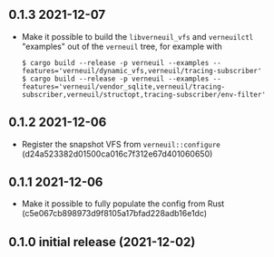 0.1.3 2021-12-07
----------------
* Make it possible to build the `libverneuil_vfs` and `verneuilctl`
  "examples" out of the `verneuil` tree, for example with

  ```
  $ cargo build --release -p verneuil --examples --features='verneuil/dynamic_vfs,verneuil/tracing-subscriber'
  $ cargo build --release -p verneuil --examples --features='verneuil/vendor_sqlite,verneuil/tracing-subscriber,verneuil/structopt,tracing-subscriber/env-filter'
  ```

0.1.2 2021-12-06
----------------
* Register the snapshot VFS from `verneuil::configure`
  (d24a523382d01500ca016c7f312e67d401060650)

0.1.1 2021-12-06
----------------
* Make it possible to fully populate the config from Rust
  (c5e067cb898973d9f8105a17bfad228adb16e1dc)

0.1.0 initial release (2021-12-02)
----------------------------------
